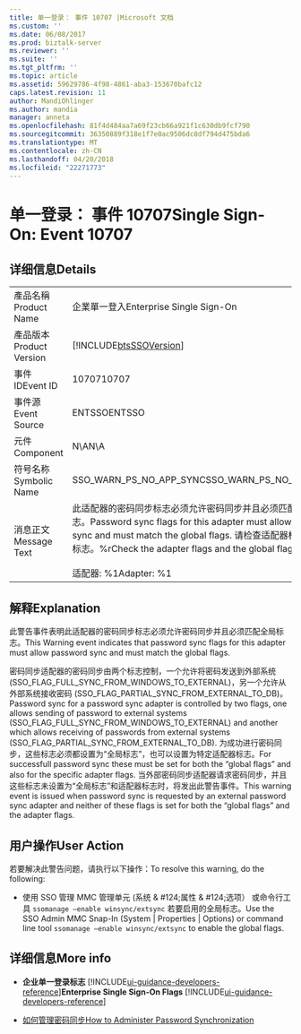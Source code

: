 ```yaml
---
title: 单一登录： 事件 10707 |Microsoft 文档
ms.custom: ''
ms.date: 06/08/2017
ms.prod: biztalk-server
ms.reviewer: ''
ms.suite: ''
ms.tgt_pltfrm: ''
ms.topic: article
ms.assetid: 59629786-4f98-4861-aba3-153670bafc12
caps.latest.revision: 11
author: MandiOhlinger
ms.author: mandia
manager: anneta
ms.openlocfilehash: 81f4d484aa7a69f23cb66a921f1c630db9fcf790
ms.sourcegitcommit: 36350889f318e1f7e0ac9506dc8df794d475bda6
ms.translationtype: MT
ms.contentlocale: zh-CN
ms.lasthandoff: 04/20/2018
ms.locfileid: "22271773"
---
```

# <a name="single-sign-on-event-10707"></a><span data-ttu-id="aaba6-102">单一登录： 事件 10707</span><span class="sxs-lookup"><span data-stu-id="aaba6-102">Single Sign-On: Event 10707</span></span>
## <a name="details"></a><span data-ttu-id="aaba6-103">详细信息</span><span class="sxs-lookup"><span data-stu-id="aaba6-103">Details</span></span>  
  
|||  
|-|-|  
|<span data-ttu-id="aaba6-104">產品名稱</span><span class="sxs-lookup"><span data-stu-id="aaba6-104">Product Name</span></span>|<span data-ttu-id="aaba6-105">企業單一登入</span><span class="sxs-lookup"><span data-stu-id="aaba6-105">Enterprise Single Sign-On</span></span>|  
|<span data-ttu-id="aaba6-106">產品版本</span><span class="sxs-lookup"><span data-stu-id="aaba6-106">Product Version</span></span>|[!INCLUDE[btsSSOVersion](../includes/btsssoversion-md.md)]|  
|<span data-ttu-id="aaba6-107">事件 ID</span><span class="sxs-lookup"><span data-stu-id="aaba6-107">Event ID</span></span>|<span data-ttu-id="aaba6-108">10707</span><span class="sxs-lookup"><span data-stu-id="aaba6-108">10707</span></span>|  
|<span data-ttu-id="aaba6-109">事件源</span><span class="sxs-lookup"><span data-stu-id="aaba6-109">Event Source</span></span>|<span data-ttu-id="aaba6-110">ENTSSO</span><span class="sxs-lookup"><span data-stu-id="aaba6-110">ENTSSO</span></span>|  
|<span data-ttu-id="aaba6-111">元件</span><span class="sxs-lookup"><span data-stu-id="aaba6-111">Component</span></span>|<span data-ttu-id="aaba6-112">N\A</span><span class="sxs-lookup"><span data-stu-id="aaba6-112">N\A</span></span>|  
|<span data-ttu-id="aaba6-113">符号名称</span><span class="sxs-lookup"><span data-stu-id="aaba6-113">Symbolic Name</span></span>|<span data-ttu-id="aaba6-114">SSO_WARN_PS_NO_APP_SYNC</span><span class="sxs-lookup"><span data-stu-id="aaba6-114">SSO_WARN_PS_NO_APP_SYNC</span></span>|  
|<span data-ttu-id="aaba6-115">消息正文</span><span class="sxs-lookup"><span data-stu-id="aaba6-115">Message Text</span></span>|<span data-ttu-id="aaba6-116">此适配器的密码同步标志必须允许密码同步并且必须匹配全局标志。</span><span class="sxs-lookup"><span data-stu-id="aaba6-116">Password sync flags for this adapter must allow password sync and must match the global flags.</span></span> <span data-ttu-id="aaba6-117">请检查适配器标志和全局标志。%r</span><span class="sxs-lookup"><span data-stu-id="aaba6-117">Check the adapter flags and the global flags.%r</span></span><br /><br /> <span data-ttu-id="aaba6-118">适配器: %1</span><span class="sxs-lookup"><span data-stu-id="aaba6-118">Adapter: %1</span></span>|  
  
## <a name="explanation"></a><span data-ttu-id="aaba6-119">解释</span><span class="sxs-lookup"><span data-stu-id="aaba6-119">Explanation</span></span>  
 <span data-ttu-id="aaba6-120">此警告事件表明此适配器的密码同步标志必须允许密码同步并且必须匹配全局标志。</span><span class="sxs-lookup"><span data-stu-id="aaba6-120">This Warning event indicates that password sync flags for this adapter must allow password sync and must match the global flags.</span></span>  
  
 <span data-ttu-id="aaba6-121">密码同步适配器的密码同步由两个标志控制，一个允许将密码发送到外部系统 (SSO_FLAG_FULL_SYNC_FROM_WINDOWS_TO_EXTERNAL)，另一个允许从外部系统接收密码 (SSO_FLAG_PARTIAL_SYNC_FROM_EXTERNAL_TO_DB)。</span><span class="sxs-lookup"><span data-stu-id="aaba6-121">Password sync for a password sync adapter is controlled by two flags, one allows sending of password to external systems (SSO_FLAG_FULL_SYNC_FROM_WINDOWS_TO_EXTERNAL) and another which allows receiving of passwords from external systems (SSO_FLAG_PARTIAL_SYNC_FROM_EXTERNAL_TO_DB).</span></span> <span data-ttu-id="aaba6-122">为成功进行密码同步，这些标志必须都设置为“全局标志”，也可以设置为特定适配器标志。</span><span class="sxs-lookup"><span data-stu-id="aaba6-122">For successfull password sync these must be set for both the “global flags” and also for the specific adapter flags.</span></span> <span data-ttu-id="aaba6-123">当外部密码同步适配器请求密码同步，并且这些标志未设置为“全局标志”和适配器标志时，将发出此警告事件。</span><span class="sxs-lookup"><span data-stu-id="aaba6-123">This warning event is issued when password sync is requested by an external password sync adapter and neither of these flags is set for both the “global flags” and the adapter flags.</span></span>  
  
## <a name="user-action"></a><span data-ttu-id="aaba6-124">用户操作</span><span class="sxs-lookup"><span data-stu-id="aaba6-124">User Action</span></span>  
 <span data-ttu-id="aaba6-125">若要解决此警告问题，请执行以下操作：</span><span class="sxs-lookup"><span data-stu-id="aaba6-125">To resolve this warning, do the following:</span></span>  
  
-   <span data-ttu-id="aaba6-126">使用 SSO 管理 MMC 管理单元 (系统 & #124;属性 & #124;选项） 或命令行工具  `ssomanage –enable winsync/extsync` 若要启用的全局标志。</span><span class="sxs-lookup"><span data-stu-id="aaba6-126">Use the SSO Admin MMC Snap-In (System &#124; Properties &#124; Options) or command line tool  `ssomanage –enable winsync/extsync` to enable the global flags.</span></span>  
  
## <a name="more-info"></a><span data-ttu-id="aaba6-127">详细信息</span><span class="sxs-lookup"><span data-stu-id="aaba6-127">More info</span></span>
  
-   <span data-ttu-id="aaba6-128">**企业单一登录标志** [!INCLUDE[ui-guidance-developers-reference](../includes/ui-guidance-developers-reference.md)]</span><span class="sxs-lookup"><span data-stu-id="aaba6-128">**Enterprise Single Sign-On Flags** [!INCLUDE[ui-guidance-developers-reference](../includes/ui-guidance-developers-reference.md)]</span></span>  
  
-   [<span data-ttu-id="aaba6-129">如何管理密码同步</span><span class="sxs-lookup"><span data-stu-id="aaba6-129">How to Administer Password Synchronization</span></span>](../core/how-to-administer-password-synchronization.md)